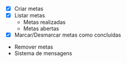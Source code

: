 - [x] Criar metas
- [x] Listar metas
    -  Metas realizadas
    - Metas abertas
- [x] Marcar/Desmarcar metas como concluídas
- Remover metas
- Sistema de mensagens